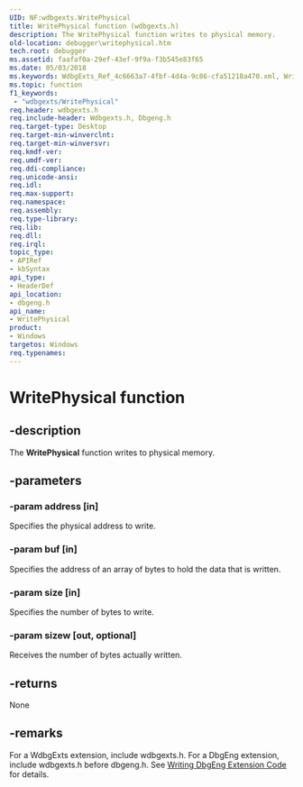 ```yaml
---
UID: NF:wdbgexts.WritePhysical
title: WritePhysical function (wdbgexts.h)
description: The WritePhysical function writes to physical memory.
old-location: debugger\writephysical.htm
tech.root: debugger
ms.assetid: faafaf0a-29ef-43ef-9f9a-f3b545e83f65
ms.date: 05/03/2018
ms.keywords: WdbgExts_Ref_4c6663a7-4fbf-4d4a-9c86-cfa51218a470.xml, WritePhysical, WritePhysical function [Windows Debugging], dbgeng/WritePhysical, debugger.writephysical
ms.topic: function
f1_keywords:
 - "wdbgexts/WritePhysical"
req.header: wdbgexts.h
req.include-header: Wdbgexts.h, Dbgeng.h
req.target-type: Desktop
req.target-min-winverclnt: 
req.target-min-winversvr: 
req.kmdf-ver: 
req.umdf-ver: 
req.ddi-compliance: 
req.unicode-ansi: 
req.idl: 
req.max-support: 
req.namespace: 
req.assembly: 
req.type-library: 
req.lib: 
req.dll: 
req.irql: 
topic_type:
- APIRef
- kbSyntax
api_type:
- HeaderDef
api_location:
- dbgeng.h
api_name:
- WritePhysical
product:
- Windows
targetos: Windows
req.typenames: 
---
```


# WritePhysical function


## -description


The <b>WritePhysical</b> function writes to physical memory.


## -parameters




### -param address [in]

Specifies the physical address to write.


### -param buf [in]

Specifies the address of an array of bytes to hold the data that is written.


### -param size [in]

Specifies the number of bytes to write. 


### -param sizew [out, optional]

Receives the number of bytes actually written.


## -returns



None




## -remarks



For a WdbgExts extension, include wdbgexts.h. For a DbgEng extension, include wdbgexts.h before dbgeng.h. See <a href="https://docs.microsoft.com/windows-hardware/drivers/debugger/writing-dbgeng-extension-code">Writing DbgEng Extension Code</a> for details.



